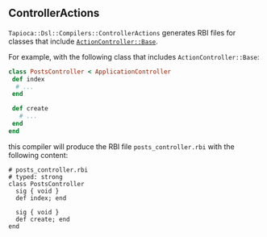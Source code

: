 ## ControllerActions

`Tapioca::Dsl::Compilers::ControllerActions` generates RBI files for classes that include
[`ActionController::Base`](https://api.rubyonrails.org/classes/ActionController/Base.html).

For example, with the following class that includes `ActionController::Base`:

~~~rb
class PostsController < ApplicationController
 def index
  # ...
 end

 def create
   # ...
 end
end
~~~

this compiler will produce the RBI file `posts_controller.rbi` with the following content:

~~~rbi
# posts_controller.rbi
# typed: strong
class PostsController
  sig { void }
  def index; end

  sig { void }
  def create; end
end
~~~
